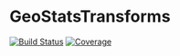 # GeoStatsTransforms

[![Build Status](https://github.com/JuliaEarth/GeoStatsTransforms.jl/actions/workflows/CI.yml/badge.svg?branch=main)](https://github.com/JuliaEarth/GeoStatsTransforms.jl/actions/workflows/CI.yml?query=branch%3Amain)
[![Coverage](https://codecov.io/gh/JuliaEarth/GeoStatsTransforms.jl/branch/main/graph/badge.svg)](https://codecov.io/gh/JuliaEarth/GeoStatsTransforms.jl)
